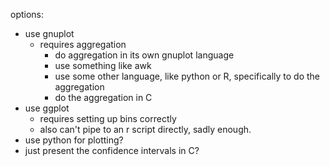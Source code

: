 options:
- use gnuplot
  - requires aggregation
    - do aggregation in its own gnuplot language
    - use something like awk
    - use some other language, like python or R, specifically to do the aggregation
    - do the aggregation in C
- use ggplot
  - requires setting up bins correctly
  - also can't pipe to an r script directly, sadly enough.
- use python for plotting?
- just present the confidence intervals in C?

